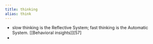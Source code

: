 ```yaml
---
title: thinking
alias: think
---
```


- slow thinking is the Reflective System;
fast thinking is the Automatic  System. [[Behavioral insights]][57]
-
